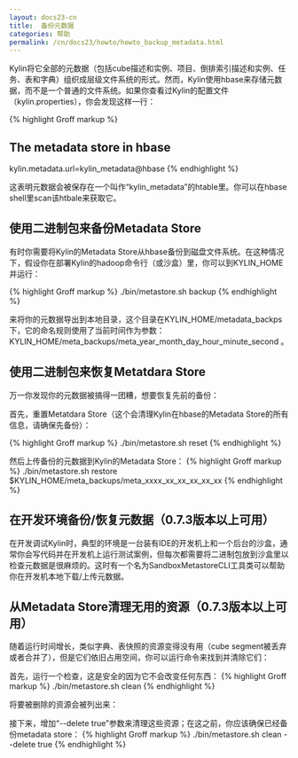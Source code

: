 ```yaml
---
layout: docs23-cn
title:  备份元数据
categories: 帮助
permalink: /cn/docs23/howto/howto_backup_metadata.html
---
```


Kylin将它全部的元数据（包括cube描述和实例、项目、倒排索引描述和实例、任务、表和字典）组织成层级文件系统的形式。然而，Kylin使用hbase来存储元数据，而不是一个普通的文件系统。如果你查看过Kylin的配置文件（kylin.properties），你会发现这样一行：

{% highlight Groff markup %}
## The metadata store in hbase
kylin.metadata.url=kylin_metadata@hbase
{% endhighlight %}

这表明元数据会被保存在一个叫作“kylin_metadata”的htable里。你可以在hbase shell里scan该htbale来获取它。

## 使用二进制包来备份Metadata Store

有时你需要将Kylin的Metadata Store从hbase备份到磁盘文件系统。在这种情况下，假设你在部署Kylin的hadoop命令行（或沙盒）里，你可以到KYLIN_HOME并运行：

{% highlight Groff markup %}
./bin/metastore.sh backup
{% endhighlight %}

来将你的元数据导出到本地目录，这个目录在KYLIN_HOME/metadata_backps下，它的命名规则使用了当前时间作为参数：KYLIN_HOME/meta_backups/meta_year_month_day_hour_minute_second 。

## 使用二进制包来恢复Metatdara Store

万一你发现你的元数据被搞得一团糟，想要恢复先前的备份：

首先，重置Metatdara Store（这个会清理Kylin在hbase的Metadata Store的所有信息，请确保先备份）：

{% highlight Groff markup %}
./bin/metastore.sh reset
{% endhighlight %}

然后上传备份的元数据到Kylin的Metadata Store：
{% highlight Groff markup %}
./bin/metastore.sh restore $KYLIN_HOME/meta_backups/meta_xxxx_xx_xx_xx_xx_xx
{% endhighlight %}

## 在开发环境备份/恢复元数据（0.7.3版本以上可用）

在开发调试Kylin时，典型的环境是一台装有IDE的开发机上和一个后台的沙盒，通常你会写代码并在开发机上运行测试案例，但每次都需要将二进制包放到沙盒里以检查元数据是很麻烦的。这时有一个名为SandboxMetastoreCLI工具类可以帮助你在开发机本地下载/上传元数据。

## 从Metadata Store清理无用的资源（0.7.3版本以上可用）
随着运行时间增长，类似字典、表快照的资源变得没有用（cube segment被丢弃或者合并了），但是它们依旧占用空间，你可以运行命令来找到并清除它们：

首先，运行一个检查，这是安全的因为它不会改变任何东西：
{% highlight Groff markup %}
./bin/metastore.sh clean
{% endhighlight %}

将要被删除的资源会被列出来：

接下来，增加“--delete true”参数来清理这些资源；在这之前，你应该确保已经备份metadata store：
{% highlight Groff markup %}
./bin/metastore.sh clean --delete true
{% endhighlight %}
